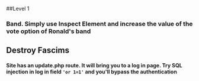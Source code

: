 ##Level 1
### Band. Simply use Inspect Element and increase the value of the vote option of Ronald's band 

## Destroy Fascims
#### Site has an update.php route. It will bring you to a log in page. Try SQL injection in log in field `'or 1=1'` and you'll bypass the authentication
